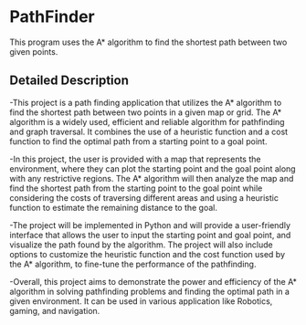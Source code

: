 # PathFinder
This program uses the A* algorithm to find the shortest path between two given points.

## Detailed Description
-This project is a path finding application that utilizes the A* algorithm to find the shortest path between two points in a given map or grid. The A* algorithm is a widely used, efficient and reliable algorithm for pathfinding and graph traversal. It combines the use of a heuristic function and a cost function to find the optimal path from a starting point to a goal point.

-In this project, the user is provided with a map that represents the environment, where they can plot the starting point and the goal point along with any restrictive regions. The A* algorithm will then analyze the map and find the shortest path from the starting point to the goal point while considering the costs of traversing different areas and using a heuristic function to estimate the remaining distance to the goal.

-The project will be implemented in Python and will provide a user-friendly interface that allows the user to input the starting point and goal point, and visualize the path found by the algorithm. The project will also include options to customize the heuristic function and the cost function used by the A* algorithm, to fine-tune the performance of the pathfinding.

-Overall, this project aims to demonstrate the power and efficiency of the A* algorithm in solving pathfinding problems and finding the optimal path in a given environment. It can be used in various application like Robotics, gaming, and navigation.

